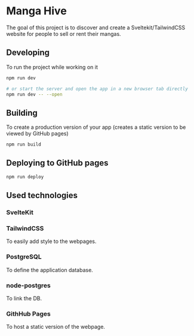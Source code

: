 # Manga Hive

The goal of this project is to discover and create a Sveltekit/TailwindCSS website for people to sell or rent their mangas.

## Developing

To run the project while working on it

```bash
npm run dev

# or start the server and open the app in a new browser tab directly
npm run dev -- --open
```

## Building

To create a production version of your app (creates a static version to be viewed by GitHub pages)

```bash
npm run build
```


## Deploying to GitHub pages

```bash
npm run deploy
```

## Used technologies

### SvelteKit


### TailwindCSS
To easily add style to the webpages.

### PostgreSQL
To define the application database.

### node-postgres
To link the DB.

### GithHub Pages
To host a static version of the webpage.